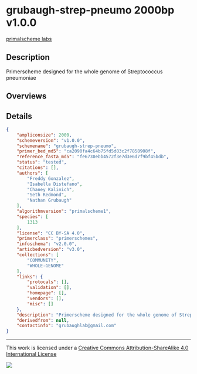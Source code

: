 # grubaugh-strep-pneumo 2000bp v1.0.0

[primalscheme labs](https://labs.primalscheme.com/detail/grubaugh-strep-pneumo/2000/v1.0.0)

## Description

Primerscheme designed for the whole genome of Streptococcus pneumoniae

## Overviews

## Details

```json
{
    "ampliconsize": 2000,
    "schemeversion": "v1.0.0",
    "schemename": "grubaugh-strep-pneumo",
    "primer_bed_md5": "ca2090fa4c64b75fd5d83c2f7858908f",
    "reference_fasta_md5": "fe6730ebb4572f3e7d3e6d7f9bf45bdb",
    "status": "tested",
    "citations": [],
    "authors": [
        "Freddy Gonzalez",
        "Isabella Distefano",
        "Chaney Kalinich",
        "Seth Redmond",
        "Nathan Grubaugh"
    ],
    "algorithmversion": "primalscheme1",
    "species": [
        1313
    ],
    "license": "CC BY-SA 4.0",
    "primerclass": "primerschemes",
    "infoschema": "v2.0.0",
    "articbedversion": "v3.0",
    "collections": [
        "COMMUNITY",
        "WHOLE-GENOME"
    ],
    "links": {
        "protocals": [],
        "validation": [],
        "homepage": [],
        "vendors": [],
        "misc": []
    },
    "description": "Primerscheme designed for the whole genome of Streptococcus pneumoniae",
    "derivedfrom": null,
    "contactinfo": "grubaughlab@gmail.com"
}
```



------------------------------------------------------------------------

This work is licensed under a [Creative Commons Attribution-ShareAlike 4.0 International License](http://creativecommons.org/licenses/by-sa/4.0/) 

![](https://i.creativecommons.org/l/by-sa/4.0/88x31.png)